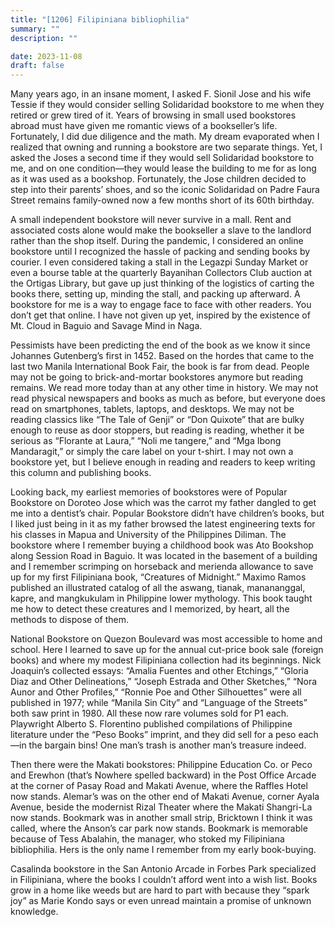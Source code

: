 ```yaml
---
title: "[1206] Filipiniana bibliophilia"
summary: ""
description: ""

date: 2023-11-08
draft: false
---
```


Many years ago, in an insane moment, I asked F. Sionil Jose and his wife Tessie if they would consider selling Solidaridad bookstore to me when they retired or grew tired of it. Years of browsing in small used bookstores abroad must have given me romantic views of a bookseller’s life. Fortunately, I did due diligence and the math. My dream evaporated when I realized that owning and running a bookstore are two separate things. Yet, I asked the Joses a second time if they would sell Solidaridad bookstore to me, and on one condition—they would lease the building to me for as long as it was used as a bookshop. Fortunately, the Jose children decided to step into their parents’ shoes, and so the iconic Solidaridad on Padre Faura Street remains family-owned now a few months short of its 60th birthday.

A small independent bookstore will never survive in a mall. Rent and associated costs alone would make the bookseller a slave to the landlord rather than the shop itself. During the pandemic, I considered an online bookstore until I recognized the hassle of packing and sending books by courier. I even considered taking a stall in the Legazpi Sunday Market or even a bourse table at the quarterly Bayanihan Collectors Club auction at the Ortigas Library, but gave up just thinking of the logistics of carting the books there, setting up, minding the stall, and packing up afterward. A bookstore for me is a way to engage face to face with other readers. You don’t get that online. I have not given up yet, inspired by the existence of Mt. Cloud in Baguio and Savage Mind in Naga.

Pessimists have been predicting the end of the book as we know it since Johannes Gutenberg’s first in 1452. Based on the hordes that came to the last two Manila International Book Fair, the book is far from dead. People may not be going to brick-and-mortar bookstores anymore but reading remains. We read more today than at any other time in history. We may not read physical newspapers and books as much as before, but everyone does read on smartphones, tablets, laptops, and desktops. We may not be reading classics like “The Tale of Genji” or “Don Quixote” that are bulky enough to reuse as door stoppers, but reading is reading, whether it be serious as “Florante at Laura,” “Noli me tangere,” and “Mga Ibong Mandaragit,” or simply the care label on your t-shirt. I may not own a bookstore yet, but I believe enough in reading and readers to keep writing this column and publishing books.

Looking back, my earliest memories of bookstores were of Popular Bookstore on Doroteo Jose which was the carrot my father dangled to get me into a dentist’s chair. Popular Bookstore didn’t have children’s books, but I liked just being in it as my father browsed the latest engineering texts for his classes in Mapua and University of the Philippines Diliman. The bookstore where I remember buying a childhood book was Ato Bookshop along Session Road in Baguio. It was located in the basement of a building and I remember scrimping on horseback and merienda allowance to save up for my first Filipiniana book, “Creatures of Midnight.” Maximo Ramos published an illustrated catalog of all the aswang, tianak, manananggal, kapre, and mangkukulam in Philippine lower mythology. This book taught me how to detect these creatures and I memorized, by heart, all the methods to dispose of them.

National Bookstore on Quezon Boulevard was most accessible to home and school. Here I learned to save up for the annual cut-price book sale (foreign books) and where my modest Filipiniana collection had its beginnings. Nick Joaquin’s collected essays: “Amalia Fuentes and other Etchings,” “Gloria Diaz and Other Delineations,” “Joseph Estrada and Other Sketches,” “Nora Aunor and Other Profiles,” “Ronnie Poe and Other Silhouettes” were all published in 1977; while “Manila Sin City” and “Language of the Streets” both saw print in 1980. All these now rare volumes sold for P1 each. Playwright Alberto S. Florentino published compilations of Philippine literature under the “Peso Books” imprint, and they did sell for a peso each—in the bargain bins! One man’s trash is another man’s treasure indeed.

Then there were the Makati bookstores: Philippine Education Co. or Peco and Erewhon (that’s Nowhere spelled backward) in the Post Office Arcade at the corner of Pasay Road and Makati Avenue, where the Raffles Hotel now stands. Alemar’s was on the other end of Makati Avenue, corner Ayala Avenue, beside the modernist Rizal Theater where the Makati Shangri-La now stands. Bookmark was in another small strip, Bricktown I think it was called, where the Anson’s car park now stands. Bookmark is memorable because of Tess Abalahin, the manager, who stoked my Filipiniana bibliophilia. Hers is the only name I remember from my early book-buying.

Casalinda bookstore in the San Antonio Arcade in Forbes Park specialized in Filipiniana, where the books I couldn’t afford went into a wish list. Books grow in a home like weeds but are hard to part with because they “spark joy” as Marie Kondo says or even unread maintain a promise of unknown knowledge.
